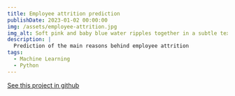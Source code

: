 ```yaml
---
title: Employee attrition prediction
publishDate: 2023-01-02 00:00:00
img: /assets/employee-attrition.jpg
img_alt: Soft pink and baby blue water ripples together in a subtle texture.
description: |
  Prediction of the main reasons behind employee attrition
tags:
  - Machine Learning
  - Python
---
```

<a href="https://github.com/Thorwig/Attrition_prediction_AI">See this project in github</a>
<!-- DONT FORGET TO USE FORMATTING THIS IS MARKDOWN ## Level-two heading -->